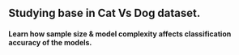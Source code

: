## Studying base in Cat Vs Dog dataset.

#### Learn how sample size & model complexity affects classification accuracy of the models.
